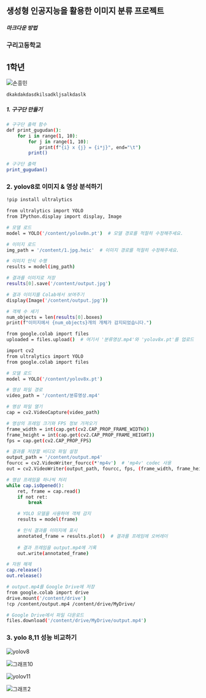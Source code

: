 ## 생성형 인공지능을 활용한 이미지 분류 프로젝트
#####  마크다운 방법
###      구리고등학교
##  1학년
![손흥민](https://github.com/user-attachments/assets/a19c93d9-910f-464b-8cd6-88dce8072019)

``` bash
dkakdakdasdkilsadkljsalkdaslk
```
##### 1. 구구단 만들기
```bash
# 구구단 출력 함수
def print_gugudan():
    for i in range(1, 10):
        for j in range(1, 10):
            print(f"{i} x {j} = {i*j}", end="\t")
        print()

# 구구단 출력
print_gugudan()
```
### 2. yolov8로 이미지 & 영상 분석하기
``` bash
!pip install ultralytics

from ultralytics import YOLO
from IPython.display import display, Image

# 모델 로드
model = YOLO('/content/yolov8n.pt')  # 모델 경로를 적절히 수정해주세요.

# 이미지 로드
img_path = '/content/1.jpg.heic'  # 이미지 경로를 적절히 수정해주세요.

# 이미지 인식 수행
results = model(img_path)

# 결과를 이미지로 저장
results[0].save('/content/output.jpg') 

# 결과 이미지를 Colab에서 보여주기
display(Image('/content/output.jpg'))

# 객체 수 세기
num_objects = len(results[0].boxes)
print(f"이미지에서 {num_objects}개의 개체가 감지되었습니다.")
```
```bash
from google.colab import files
uploaded = files.upload()  # 여기서 '분류영상.mp4'와 'yolov8x.pt'를 업로드

import cv2
from ultralytics import YOLO
from google.colab import files

# 모델 로드
model = YOLO('/content/yolov8x.pt')

# 영상 파일 경로
video_path = '/content/분류영상.mp4'

# 영상 파일 열기
cap = cv2.VideoCapture(video_path)

# 영상의 프레임 크기와 FPS 정보 가져오기
frame_width = int(cap.get(cv2.CAP_PROP_FRAME_WIDTH))
frame_height = int(cap.get(cv2.CAP_PROP_FRAME_HEIGHT))
fps = cap.get(cv2.CAP_PROP_FPS)

# 결과를 저장할 비디오 파일 설정
output_path = '/content/output.mp4'
fourcc = cv2.VideoWriter_fourcc(*'mp4v')  # 'mp4v' codec 사용
out = cv2.VideoWriter(output_path, fourcc, fps, (frame_width, frame_height))

# 영상 프레임을 하나씩 처리
while cap.isOpened():
    ret, frame = cap.read()
    if not ret:
        break

    # YOLO 모델을 사용하여 객체 감지
    results = model(frame)

    # 인식 결과를 이미지에 표시
    annotated_frame = results.plot()  # 결과를 프레임에 오버레이
 
    # 결과 프레임을 output.mp4에 기록
    out.write(annotated_frame)

# 자원 해제
cap.release()
out.release()

# output.mp4를 Google Drive에 저장
from google.colab import drive
drive.mount('/content/drive')
!cp /content/output.mp4 /content/drive/MyDrive/

# Google Drive에서 파일 다운로드
files.download('/content/drive/MyDrive/output.mp4')
```
### 3. yolo 8,11 성능 비교하기

![yolov8](https://github.com/user-attachments/assets/f8c09742-ba38-4096-910e-aa1869919657)

![그래프10](https://github.com/user-attachments/assets/e74c7c49-10b3-4243-acf9-12993ce07778)

![yolov11](https://github.com/user-attachments/assets/0cca4dc2-9ded-4d4b-bd4c-4f4a90b6c8e3)

![그래프2](https://github.com/user-attachments/assets/43c60b77-3ec3-4eb5-ba8d-5f8edbe78c96)







